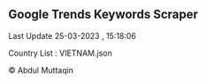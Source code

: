 

## Google Trends Keywords Scraper 
 
Last Update 25-03-2023 , 15:18:06

Country List :
VIETNAM.json



© Abdul Muttaqin 
